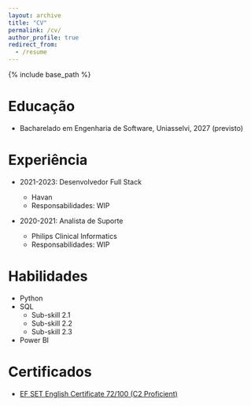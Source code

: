 ```yaml
---
layout: archive
title: "CV"
permalink: /cv/
author_profile: true
redirect_from:
  - /resume
---
```


{% include base_path %}

Educação
======
<!-- * Bachelor's Degree in Software Engineering, UNIASSELVI, 2027 (expected) -->
* Bacharelado em Engenharia de Software, Uniasselvi, 2027 (previsto)

Experiência
======
* 2021-2023: Desenvolvedor Full Stack
  * Havan
  * Responsabilidades: WIP

* 2020-2021: Analista de Suporte
  * Philips Clinical Informatics
  * Responsabilidades: WIP
  
Habilidades
======
* Python
* SQL
  * Sub-skill 2.1
  * Sub-skill 2.2
  * Sub-skill 2.3
* Power BI

Certificados
======
* [EF SET English Certificate 72/100 (C2 Proficient)](https://www.efset.org/cert/KLg36K)